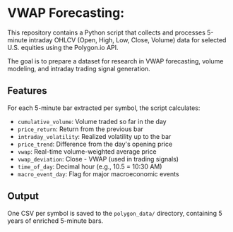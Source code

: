 # VWAP Forecasting: 

This repository contains a Python script that collects and processes 5-minute intraday OHLCV (Open, High, Low, Close, Volume) data for selected U.S. equities using the Polygon.io API.

The goal is to prepare a dataset for research in VWAP forecasting, volume modeling, and intraday trading signal generation.

## Features

For each 5-minute bar extracted per symbol, the script calculates:

- `cumulative_volume`: Volume traded so far in the day
- `price_return`: Return from the previous bar
- `intraday_volatility`: Realized volatility up to the bar
- `price_trend`: Difference from the day's opening price
- `vwap`: Real-time volume-weighted average price
- `vwap_deviation`: Close - VWAP (used in trading signals)
- `time_of_day`: Decimal hour (e.g., 10.5 = 10:30 AM)
- `macro_event_day`: Flag for major macroeconomic events

## Output

One CSV per symbol is saved to the `polygon_data/` directory, containing 5 years of enriched 5-minute bars.
